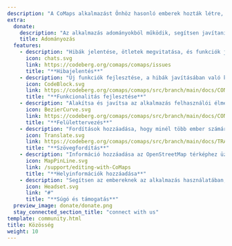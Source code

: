 ```yaml
---
description: "A CoMaps alkalmazást Önhöz hasonló emberek hozták létre, és tartják karban"
extra:
  donate:
    description: "Az alkalmazás adományokból működik, segítsen javítani ezen"
    title: Adományozás
  features:
    - description: "Hibák jelentése, ötletek megvitatása, és funkciók javaslása"
      icon: chats.svg
      link: https://codeberg.org/comaps/comaps/issues
      title: "**Hibajelentés**"
    - description: "Új funkciók fejlesztése, a hibák javításában való közreműködés, és a kód felülvizsgálata"
      icon: CodeBlock.svg
      link: https://codeberg.org/comaps/comaps/src/branch/main/docs/CONTRIBUTING.md
      title: "**Funkcionalitás fejlesztése**"
    - description: "Alakítsa és javítsa az alkalmazás felhasználói élményét"
      icon: BezierCurve.svg
      link: https://codeberg.org/comaps/comaps/src/branch/main/docs/CONTRIBUTING.md
      title: "**Felülettervezés**"
    - description: "Fordítások hozzáadása, hogy minél több ember számára legyen elérhető a világ minden táján"
      icon: Translate.svg
      link: https://codeberg.org/comaps/comaps/src/branch/main/docs/TRANSLATIONS.md
      title: "**Szövegfordítás**"
    - description: "Információ hozzáadása az OpenStreetMap térképhez üzletekről, látnivalókról, ösvényekről és a tömegközlekedésről"
      icon: MapPinLine.svg
      link: /support/editing-with-CoMaps
      title: "**Helyinformációk hozzáadása**"
    - description: "Segítsen az embereknek az alkalmazás használatában, és válaszoljon a kérdéseikre"
      icon: Headset.svg
      link: "#"
      title: "**Súgó és támogatás**"
  preview_image: donate/donate.png
  stay_connected_section_title: "connect with us"
template: community.html
title: Közösség
weight: 10
---
```

